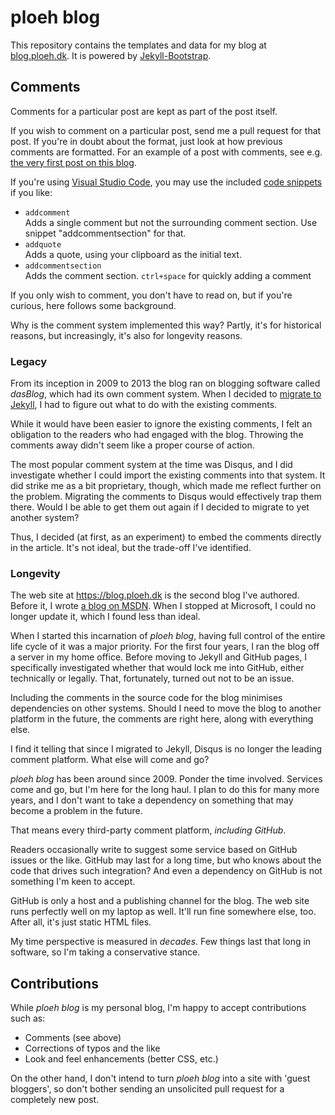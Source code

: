 # ploeh blog

This repository contains the templates and data for my blog at [blog.ploeh.dk](https://blog.ploeh.dk). It is powered by [Jekyll-Bootstrap](http://jekyllbootstrap.com).

## Comments

Comments for a particular post are kept as part of the post itself.

If you wish to comment on a particular post, send me a pull request for that post. If you're in doubt about the format, just look at how previous comments are formatted. For an example of a post with comments, see e.g. [the very first post on this blog](/_posts/2009-01-28-LivingInInterestingTimes.html).

If you're using [Visual Studio Code](https://code.visualstudio.com/), you may use the included [code snippets](https://code.visualstudio.com/docs/editor/userdefinedsnippets) if you like:

+ `addcomment`  
  Adds a single comment but not the surrounding comment section.
  Use snippet "addcommentsection" for that.
+ `addquote`  
  Adds a quote, using your clipboard as the initial text.
+ `addcommentsection`  
  Adds the comment section. `ctrl+space` for quickly adding a comment

If you only wish to comment, you don't have to read on, but if you're curious, here follows some background.

Why is the comment system implemented this way? Partly, it's for historical reasons, but increasingly, it's also for longevity reasons.

### Legacy

From its inception in 2009 to 2013 the blog ran on blogging software called *dasBlog*, which had its own comment system. When I decided to [migrate to Jekyll](https://blog.ploeh.dk/2013/03/03/moving-the-blog-to-jekyll), I had to figure out what to do with the existing comments.

While it would have been easier to ignore the existing comments, I felt an obligation to the readers who had engaged with the blog. Throwing the comments away didn't seem like a proper course of action.

The most popular comment system at the time was Disqus, and I did investigate whether I could import the existing comments into that system. It did strike me as a bit proprietary, though, which made me reflect further on the problem. Migrating the comments to Disqus would effectively trap them there. Would I be able to get them out again if I decided to migrate to yet another system?

Thus, I decided (at first, as an experiment) to embed the comments directly in the article. It's not ideal, but the trade-off I've identified.

### Longevity

The web site at https://blog.ploeh.dk is the second blog I've authored. Before it, I wrote [a blog on MSDN](http://blogs.msdn.com/ploeh). When I stopped at Microsoft, I could no longer update it, which I found less than ideal.

When I started this incarnation of *ploeh blog*, having full control of the entire life cycle of it was a major priority. For the first four years, I ran the blog off a server in my home office. Before moving to Jekyll and GitHub pages, I specifically investigated whether that would lock me into GitHub, either technically or legally. That, fortunately, turned out not to be an issue.

Including the comments in the source code for the blog minimises dependencies on other systems. Should I need to move the blog to another platform in the future, the comments are right here, along with everything else.

I find it telling that since I migrated to Jekyll, Disqus is no longer the leading comment platform. What else will come and go?

*ploeh blog* has been around since 2009. Ponder the time involved. Services come and go, but I'm here for the long haul. I plan to do this for many more years, and I don't want to take a dependency on something that may become a problem in the future.

That means every third-party comment platform, *including GitHub*.

Readers occasionally write to suggest some service based on GitHub issues or the like. GitHub may last for a long time, but who knows about the code that drives such integration? And even a dependency on GitHub is not something I'm keen to accept.

GitHub is only a host and a publishing channel for the blog. The web site runs perfectly well on my laptop as well. It'll run fine somewhere else, too. After all, it's just static HTML files.

My time perspective is measured in *decades*. Few things last that long in software, so I'm taking a conservative stance.

## Contributions

While *ploeh blog* is my personal blog, I'm happy to accept contributions such as:

* Comments (see above)
* Corrections of typos and the like
* Look and feel enhancements (better CSS, etc.)

On the other hand, I don't intend to turn *ploeh blog* into a site with 'guest bloggers', so don't bother sending an unsolicited pull request for a completely new post.
